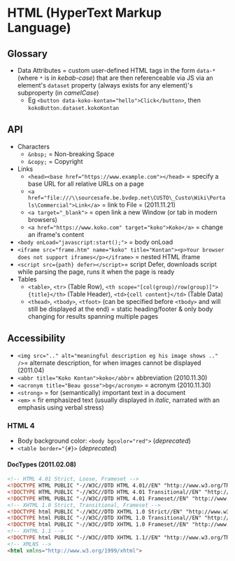 # HTML (HyperText Markup Language)

## Glossary

* Data Attributes = custom user-defined HTML tags in the form `data-*` (where `*` is in _kebab-case_) that are then referenceable via JS via an element's `dataset` property (always exists for any element)'s subproperty (in _camelCase_)
  * Eg `<button data-koko-kontan="hello">Click</button>`, then `kokoButton.dataset.kokoKontan`

## API

* Characters
  * `&nbsp;` = Non-breaking Space
  * `&copy;` = Copyright
* Links
  * `<head><base href="https://www.example.com"></head>` = specify a base URL for all relative URLs on a page
  * `<a href="file:///\\sourcesafe.be.bvdep.net\CUSTO\_Custo\Wiki\Portals\Commercial">Link</a>` = link to File =  (2011.11.21)
  * `<a target="_blank">` = open link a new Window (or tab in modern browsers)
  * `<a href="https://www.koko.com" target="koko">Koko</a>` = change an iframe's content
* `<body onLoad="javascript:start();">` = body onLoad
* `<iframe src="frame.htm" name="koko" title="Kontan"><p>Your browser does not support iframes</p></iframe>` = nested HTML iframe
* `<script src={path} defer></script>`= script Defer, downloads script while parsing the page, runs it when the page is ready
* Tables
  * `<table>`, `<tr>` (Table Row), `<th scope="[col(group)/row(group)]">{title}</th>` (Table Header), `<td>{cell content}</td>` (Table Data)
  * `<thead>`, `<tbody>`, `<tfoot>` (can be specified before `<tbody>` and will still be displayed at the end) = static heading/footer & only body changing for results spanning multiple pages

## Accessibility

* `<img src=".." alt="meaningful description eg his image shows .." />`= alternate description, for when images cannot be displayed (2011.04)
* `<abbr title="Koko Kontan">koko</abbr`= abbreviation (2010.11.30)
* `<acronym title="Beau gosse">bg</acronym>` = acronym (2010.11.30)
* `<strong>` = for (semantically) important text in a document
* `<em>` = fir emphasized text (usually displayed in _italic_, narrated with an emphasis using verbal stress)

### HTML 4

* Body background color: `<body bgcolor="red">` (_deprecated_)
* `<table border="{#}>` (_deprecated_)

#### DocTypes (2011.02.08)

```HTML
<!-- HTML 4.01 Strict, Loose, Frameset -->
<!DOCTYPE HTML PUBLIC "-//W3C//DTD HTML 4.01//EN" "http://www.w3.org/TR/html4/strict.dtd">
<!DOCTYPE HTML PUBLIC "-//W3C//DTD HTML 4.01 Transitional//EN" "http://www.w3.org/TR/html4/loose.dtd">
<!DOCTYPE HTML PUBLIC "-//W3C//DTD HTML 4.01 Frameset//EN" "http://www.w3.org/TR/html4/frameset.dtd">
<!-- XHTML 1.0 Strict, Transitional, Frameset -->
<!DOCTYPE html PUBLIC "-//W3C//DTD XHTML 1.0 Strict//EN" "http://www.w3.org/TR/xhtml1/DTD/xhtml1-strict.dtd">
<!DOCTYPE html PUBLIC "-//W3C//DTD XHTML 1.0 Transitional//EN" "http://www.w3.org/TR/xhtml1/DTD/xhtml1-transitional.dtd">
<!DOCTYPE html PUBLIC "-//W3C//DTD XHTML 1.0 Frameset//EN" "http://www.w3.org/TR/xhtml1/DTD/xhtml1-frameset.dtd">
<!-- XHTML 1.1 -->
<!DOCTYPE html PUBLIC "-//W3C//DTD XHTML 1.1//EN" "http://www.w3.org/TR/xhtml11/DTD/xhtml11.dtd">
<!-- XMLNS -->
<html xmlns="http://www.w3.org/1999/xhtml">
```
